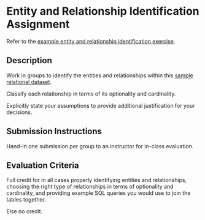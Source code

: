# Entity and Relationship Identification Assignment

Refer to the [example entity and relationship identification exercise](/resources/relational-databases/entity-relationship-identification-exercise.md).

## Description

Work in groups to identify the entities and relationships within this [sample relational dataset](#TODO).

Classify each relationship in terms of its optionality and cardinality.

Explicitly state your assumptions to provide additional justification for your decisions.

## Submission Instructions

Hand-in one submission per group to an instructor for in-class evaluation.

## Evaluation Criteria

Full credit for in all cases properly identifying entities and relationships, choosing the right type of relationships in terms of optionality and cardinality, and providing example SQL queries you would use to join the tables together.

Else no credit.
